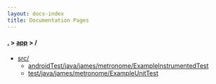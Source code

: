 ```yaml
---
layout: docs-index
title: Documentation Pages
---
```

#### [.](./../index) > [app](./index) > **/**

- [src/](src)
	- [androidTest/java/james/metronome/ExampleInstrumentedTest](src/androidTest/java/james/metronome/ExampleInstrumentedTest)
	- [test/java/james/metronome/ExampleUnitTest](src/test/java/james/metronome/ExampleUnitTest)
